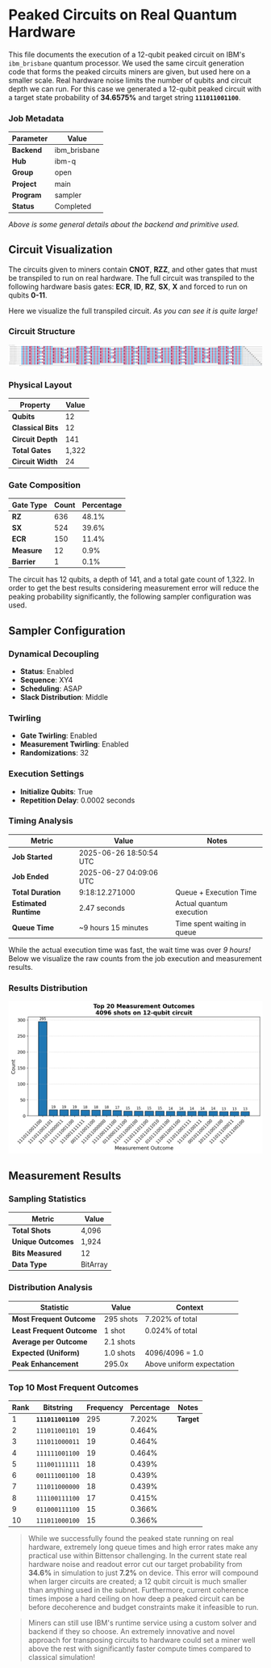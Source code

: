 # Peaked Circuits on Real Quantum Hardware

This file documents the execution of a 12-qubit peaked circuit on IBM's `ibm_brisbane` quantum processor. We used the same circuit generation code that forms the peaked circuits miners are given, but used here on a smaller scale. Real hardware noise limits the number of qubits and circuit depth we can run. For this case we generated a 12-qubit peaked circuit with a target state probability of **34.6575%** and target string **`111011001100`**.

### Job Metadata
| Parameter | Value |
|-----------|--------|
| **Backend** | ibm_brisbane |
| **Hub** | ibm-q |
| **Group** | open |
| **Project** | main |
| **Program** | sampler |
| **Status** | Completed |

*Above is some general details about the backend and primitive used.*

## Circuit Visualization
The circuits given to miners contain **CNOT**, **RZZ**, and other gates that must be transpiled to run on real hardware. The full circuit was transpiled to the following hardware basis gates: **ECR**, **ID**, **RZ**, **SX**, **X** and forced to run on qubits **0-11**. 

Here we visualize the full transpiled circuit. *As you can see it is quite large!*

### Circuit Structure

![Circuit Diagram](circuit_plot.png)

### Physical Layout
| Property | Value |
|----------|-------|
| **Qubits** | 12 |
| **Classical Bits** | 12 |
| **Circuit Depth** | 141 |
| **Total Gates** | 1,322 |
| **Circuit Width** | 24 |

### Gate Composition
| Gate Type | Count | Percentage |
|-----------|--------|------------|
| **RZ** | 636 | 48.1% |
| **SX** | 524 | 39.6% |
| **ECR** | 150 | 11.4% |
| **Measure** | 12 | 0.9% |
| **Barrier** | 1 | 0.1% |

The circuit has 12 qubits, a depth of 141, and a total gate count of 1,322.
In order to get the best results considering measurement error will reduce the peaking probability significantly, the following sampler configuration was used. 

## Sampler Configuration

### Dynamical Decoupling
- **Status**: Enabled
- **Sequence**: XY4
- **Scheduling**: ASAP
- **Slack Distribution**: Middle

### Twirling
- **Gate Twirling**: Enabled
- **Measurement Twirling**: Enabled  
- **Randomizations**: 32

### Execution Settings
- **Initialize Qubits**: True
- **Repetition Delay**: 0.0002 seconds

### Timing Analysis
| Metric | Value | Notes |
|--------|-------|-------|
| **Job Started** | 2025-06-26 18:50:54 UTC | |
| **Job Ended** | 2025-06-27 04:09:06 UTC | |
| **Total Duration** | 9:18:12.271000 | Queue + Execution Time |
| **Estimated Runtime** | 2.47 seconds | Actual quantum execution |
| **Queue Time** | ~9 hours 15 minutes | Time spent waiting in queue |

While the actual execution time was fast, the wait time was over *9 hours!* Below we visualize the raw counts from the job execution and measurement results. 

### Results Distribution
![Results Plot](results_plot.png)

## Measurement Results

### Sampling Statistics
| Metric | Value |
|--------|-------|
| **Total Shots** | 4,096 |
| **Unique Outcomes** | 1,924 |
| **Bits Measured** | 12 |
| **Data Type** | BitArray |

### Distribution Analysis
| Statistic | Value | Context |
|-----------|-------|---------|
| **Most Frequent Outcome** | 295 shots | 7.202% of total |
| **Least Frequent Outcome** | 1 shot | 0.024% of total |
| **Average per Outcome** | 2.1 shots | |
| **Expected (Uniform)** | 1.0 shots | 4096/4096 = 1.0 |
| **Peak Enhancement** | 295.0x | Above uniform expectation |

### Top 10 Most Frequent Outcomes
| Rank | Bitstring | Frequency | Percentage | Notes |
|------|-----------|-----------|------------|-------|
| 1 | **`111011001100`** | 295 | 7.202% | **Target** |
| 2 | `111011001101` | 19 | 0.464% | |
| 3 | `111011000011` | 19 | 0.464% | |
| 4 | `111111001100` | 19 | 0.464% | |
| 5 | `111001111111` | 18 | 0.439% | |
| 6 | `001111001100` | 18 | 0.439% | |
| 7 | `111011000000` | 18 | 0.439% | |
| 8 | `111100111100` | 17 | 0.415% | |
| 9 | `011000111100` | 15 | 0.366% | |
| 10 | `111011000100` | 15 | 0.366% | |

> While we successfully found the peaked state running on real hardware, extremely long queue times and high error rates make any practical use within Bittensor challenging. In the current state real hardware noise and readout error cut our target probability from **34.6%** in simulation to just **7.2%** on device. This error will compound when larger circuits are created; a 12 qubit circuit is much smaller than anything used in the subnet. Furthermore, current coherence times impose a hard ceiling on how deep a peaked circuit can be before decoherence and budget constraints make it infeasible to run. 

> Miners can still use IBM's runtime service using a custom solver and backend if they so choose. An extremely innovative and novel approach for transposing circuits to hardware could set a miner well above the rest with significantly faster compute times compared to classical simulation!
